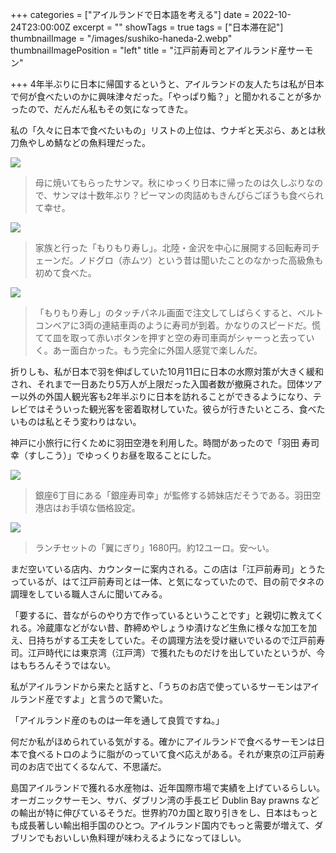 +++
categories = ["アイルランドで日本語を考える"]
date = 2022-10-24T23:00:00Z
excerpt = ""
showTags = true
tags = ["日本滞在記"]
thumbnailImage = "/images/sushiko-haneda-2.webp"
thumbnailImagePosition = "left"
title = "江戸前寿司とアイルランド産サーモン"

+++
4年半ぶりに日本に帰国するというと、アイルランドの友人たちは私が日本で何が食べたいのかに興味津々だった。「やっぱり鮨？」と聞かれることが多かったので、だんだん私もその気になってきた。

<!--more-->

私の「久々に日本で食べたいもの」リストの上位は、ウナギと天ぷら、あとは秋刀魚やしめ鯖などの魚料理だった。

![](/images/sanma-in-kasukabe.webp)

> 母に焼いてもらったサンマ。秋にゆっくり日本に帰ったのは久しぶりなので、サンマは十数年ぶり？ピーマンの肉詰めもきんぴらごぼうも食べられて幸せ。

![](/images/morimori-sushi-2.webp)

> 家族と行った「もりもり寿し」。北陸・金沢を中心に展開する回転寿司チェーンだ。ノドグロ（赤ムツ）という昔は聞いたことのなかった高級魚も初めて食べた。

![](/images/morimori-sushi1.webp)

> 「もりもり寿し」のタッチパネル画面で注文してしばらくすると、ベルトコンベアに3両の連結車両のように寿司が到着。かなりのスピードだ。慌てて皿を取って赤いボタンを押すと空の寿司車両がシャーっと去っていく。あー面白かった。もう完全に外国人感覚で楽しんだ。

折りしも、私が日本で羽を伸ばしていた10月11日に日本の水際対策が大きく緩和され、それまで一日あたり5万人が上限だった入国者数が撤廃された。団体ツアー以外の外国人観光客も2年半ぶりに日本を訪れることができるようになり、テレビではそういった観光客を密着取材していた。彼らが行きたいところ、食べたいものは私とそう変わりはない。

神戸に小旅行に行くために羽田空港を利用した。時間があったので「羽田 寿司幸（すしこう）」でゆっくりお昼を取ることにした。

![](/images/sushiko-haneda-1.webp)

> 銀座6丁目にある「銀座寿司幸」が監修する姉妹店だそうである。羽田空港店はお手頃な価格設定。

![](/images/sushiko-haneda-2.webp)

> ランチセットの「翼にぎり」1680円。約12ユーロ。安～い。

まだ空いている店内、カウンターに案内される。この店は「江戸前寿司」とうたっているが、はて江戸前寿司とは一体、と気になっていたので、目の前でタネの調理をしている職人さんに聞いてみる。

「要するに、昔ながらのやり方で作っているということです」と親切に教えてくれる。冷蔵庫などがない昔、酢締めやしょうゆ漬けなど生魚に様々な加工を加え、日持ちがする工夫をしていた。その調理方法を受け継いでいるので江戸前寿司。江戸時代には東京湾（江戸湾）で獲れたものだけを出していたというが、今はもちろんそうではない。

私がアイルランドから来たと話すと、「うちのお店で使っているサーモンはアイルランド産ですよ」と言うので驚いた。

「アイルランド産のものは一年を通して良質ですね。」

何だか私がほめられている気がする。確かにアイルランドで食べるサーモンは日本で食べるトロのように脂がのっていて食べ応えがある。それが東京の江戸前寿司のお店で出てくるなんて、不思議だ。

島国アイルランドで獲れる水産物は、近年国際市場で実績を上げているらしい。オーガニックサーモン、サバ、ダブリン湾の手長エビ Dublin Bay prawns などの輸出が特に伸びているそうだ。世界約70カ国と取り引きをし、日本はもっとも成長著しい輸出相手国のひとつ。アイルランド国内でもっと需要が増えて、ダブリンでもおいしい魚料理が味わえるようになってほしい。